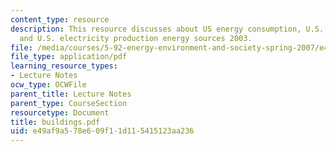 ```yaml
---
content_type: resource
description: This resource discusses about US energy consumption, U.S. buildings,
  and U.S. electricity production energy sources 2003.
file: /media/courses/5-92-energy-environment-and-society-spring-2007/e49af9a578e609f11d115415123aa236_buildings.pdf
file_type: application/pdf
learning_resource_types:
- Lecture Notes
ocw_type: OCWFile
parent_title: Lecture Notes
parent_type: CourseSection
resourcetype: Document
title: buildings.pdf
uid: e49af9a5-78e6-09f1-1d11-5415123aa236
---
```

